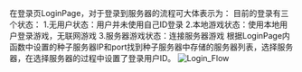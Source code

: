 在登录页LoginPage，对于登录到服务器的流程可大体表示为：
目前的登录有三个状态：
1.无用户状态：用户并未使用自己ID登录
2.本地游戏状态：使用本地用户登录游戏，无联网游戏
3.服务器游戏状态：连接服务器游戏
根据LoginPage内函数中设置的种子服务器IP和port找到种子服务器中存储的服务器列表，选择服务器，在选择服务器的过程中设置了登录用户ID。
![Login_Flow](http://ww1.sinaimg.cn/mw1024/8a6df491gw1ew7tybhgbuj20jh0j90ui.jpg)